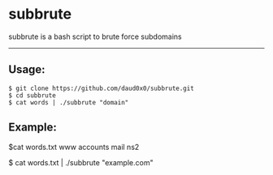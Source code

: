 # subbrute
subbrute is a bash script to brute force subdomains
___

## Usage:
	$ git clone https://github.com/daud0x0/subbrute.git
	$ cd subbrute
	$ cat words | ./subbrute "domain"
## Example:
$cat words.txt
www
accounts
mail
ns2

$ cat words.txt | ./subbrute "example.com"
